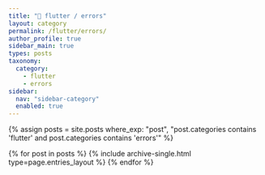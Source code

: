 ```yaml
---
title: "🚫 flutter / errors"
layout: category
permalink: /flutter/errors/
author_profile: true
sidebar_main: true
types: posts
taxonomy:
  category:
    - flutter
    - errors
sidebar:
  nav: "sidebar-category"
  enabled: true
---
```


{% assign posts = site.posts where_exp: "post", "post.categories contains 'flutter' and post.categories contains 'errors'" %}

{% for post in posts %}
  {% include archive-single.html type=page.entries_layout %}
{% endfor %}
